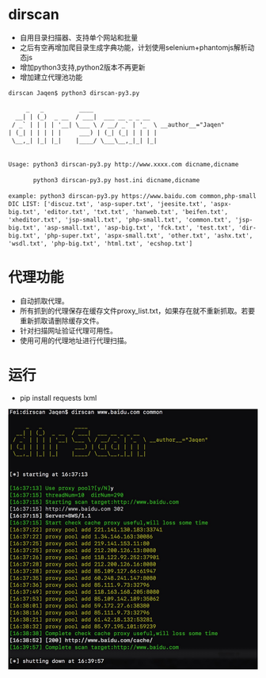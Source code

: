 # dirscan

* 自用目录扫描器、支持单个网站和批量
* 之后有空再增加爬目录生成字典功能，计划使用selenium+phantomjs解析动态js
* 增加python3支持,python2版本不再更新
* 增加建立代理池功能

```
dirscan Jaqen$ python3 dirscan-py3.py

     _   _          ____
  __| | (_)  _ __  / ___|  ___ __ _ _ __
 / _` | | | | '__| \___ \ / __/ _` | '_  \ __author__="Jaqen"
| (_| | | | | |     ___) | (_| (_| | | | |
 \__,_| |_| |_|    |____/ \___\__,_|_| |_| 
 

Usage: python3 dirscan-py3.py http://www.xxxx.com dicname,dicname

       python3 dirscan-py3.py host.ini dicname,dicname

example: python3 dirscan-py3.py https://www.baidu.com common,php-small
DIC LIST: ['discuz.txt', 'asp-super.txt', 'jeesite.txt', 'aspx-big.txt', 'editor.txt', 'txt.txt', 'hanweb.txt', 'beifen.txt', 'xheditor.txt', 'jsp-small.txt', 'php-small.txt', 'common.txt', 'jsp-big.txt', 'asp-small.txt', 'asp-big.txt', 'fck.txt', 'test.txt', 'dir-big.txt', 'php-super.txt', 'aspx-small.txt', 'other.txt', 'ashx.txt', 'wsdl.txt', 'php-big.txt', 'html.txt', 'ecshop.txt']
```
# 代理功能
* 自动抓取代理。
* 所有抓到的代理保存在缓存文件proxy_list.txt，如果存在就不重新抓取。若要重新抓取请删除缓存文件。
* 针对扫描网址验证代理可用性。
* 使用可用的代理地址进行代理扫描。

# 运行
* pip install requests lxml

![](https://github.com/white-cell/dirscan/blob/master/1.jpg)